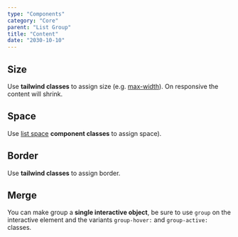 ```yaml
---
type: "Components"
category: "Core"
parent: "List Group"
title: "Content"
date: "2030-10-10"
---
```


## Size

Use **tailwind classes** to assign size (e.g. [max-width](https://tailwindcss.com/docs/max-width)). On responsive the content will shrink.

<demo>
  <demovanilla src="vanilla/components/core/list-group/size">
  </demovanilla>
</demo>

<demo>
  <demovanilla src="vanilla/components/core/list-group/size-vertical">
  </demovanilla>
</demo>

## Space

Use [list space](/components/core/list/content#space) **component classes** to assign space).

<demo>
  <demovanilla src="vanilla/components/core/list-group/space">
  </demovanilla>
</demo>

<demo>
  <demovanilla src="vanilla/components/core/list-group/space-vertical">
  </demovanilla>
</demo>

## Border

Use **tailwind classes** to assign border.

<demo>
  <demovanilla src="vanilla/components/core/list-group/border">
  </demovanilla>
</demo>

<demo>
  <demovanilla src="vanilla/components/core/list-group/border-vertical">
  </demovanilla>
</demo>

## Merge

You can make group a **single interactive object**, be sure to use `group` on the interactive element and the variants `group-hover:` and `group-active:` classes.

<demo>
  <demovanilla src="vanilla/components/core/list-group/merge">
  </demovanilla>
</demo>

<demo>
  <demovanilla src="vanilla/components/core/list-group/merge-vertical">
  </demovanilla>
</demo>
